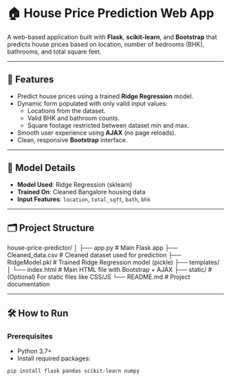 # 🏠 House Price Prediction Web App

A web-based application built with **Flask**, **scikit-learn**, and **Bootstrap** that predicts house prices based on location, number of bedrooms (BHK), bathrooms, and total square feet.

---

## 🚀 Features

- Predict house prices using a trained **Ridge Regression** model.
- Dynamic form populated with only valid input values:
  - Locations from the dataset.
  - Valid BHK and bathroom counts.
  - Square footage restricted between dataset min and max.
- Smooth user experience using **AJAX** (no page reloads).
- Clean, responsive **Bootstrap** interface.

---

## 🧠 Model Details

- **Model Used**: Ridge Regression (sklearn)
- **Trained On**: Cleaned Bangalore housing data
- **Input Features**: `location`, `total_sqft`, `bath`, `bhk`

---

## 🗂️ Project Structure

house-price-predictor/
│
├── app.py # Main Flask app
├── Cleaned_data.csv # Cleaned dataset used for prediction
├── RidgeModel.pkl # Trained Ridge Regression model (pickle)
├── templates/
│ └── index.html # Main HTML file with Bootstrap + AJAX
├── static/ # (Optional) For static files like CSS/JS
└── README.md # Project documentation

---

## 🛠️ How to Run

### Prerequisites

- Python 3.7+
- Install required packages:

```bash
pip install flask pandas scikit-learn numpy
